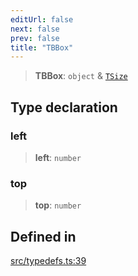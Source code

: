 ```yaml
---
editUrl: false
next: false
prev: false
title: "TBBox"
---
```


> **TBBox**: `object` & [`TSize`](/api/type-aliases/tsize/)

## Type declaration

### left

> **left**: `number`

### top

> **top**: `number`

## Defined in

[src/typedefs.ts:39](https://github.com/fabricjs/fabric.js/blob/a0b4adf41e0a1fd81824114cedd4c32bfb8cac25/src/typedefs.ts#L39)
